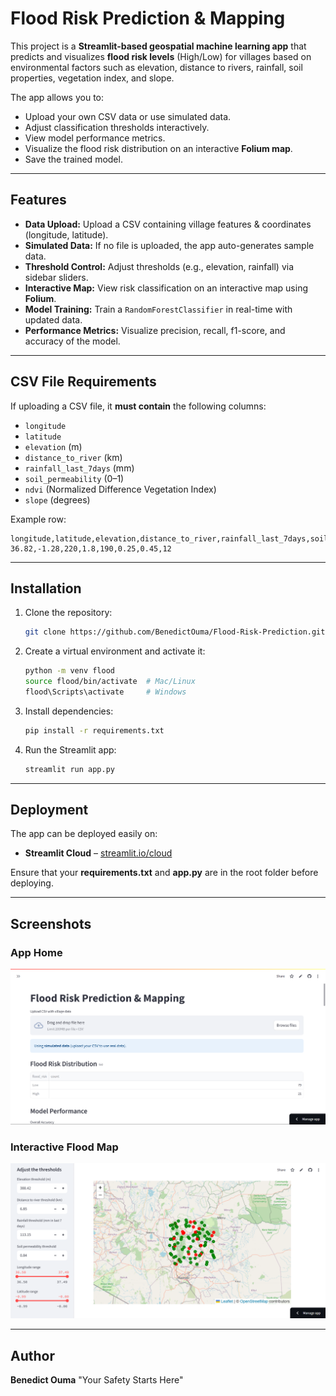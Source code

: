 # Flood Risk Prediction & Mapping

This project is a **Streamlit-based geospatial machine learning app** that predicts and visualizes **flood risk levels** (High/Low) for villages based on environmental factors such as elevation, distance to rivers, rainfall, soil properties, vegetation index, and slope.

The app allows you to:

* Upload your own CSV data or use simulated data.
* Adjust classification thresholds interactively.
* View model performance metrics.
* Visualize the flood risk distribution on an interactive **Folium map**.
* Save the trained model.

---

## Features

* **Data Upload:** Upload a CSV containing village features & coordinates (longitude, latitude).
* **Simulated Data:** If no file is uploaded, the app auto-generates sample data.
* **Threshold Control:** Adjust thresholds (e.g., elevation, rainfall) via sidebar sliders.
* **Interactive Map:** View risk classification on an interactive map using **Folium**.
* **Model Training:** Train a `RandomForestClassifier` in real-time with updated data.
* **Performance Metrics:** Visualize precision, recall, f1-score, and accuracy of the model.

---

## CSV File Requirements

If uploading a CSV file, it **must contain** the following columns:

* `longitude`
* `latitude`
* `elevation` (m)
* `distance_to_river` (km)
* `rainfall_last_7days` (mm)
* `soil_permeability` (0–1)
* `ndvi` (Normalized Difference Vegetation Index)
* `slope` (degrees)

Example row:

```csv
longitude,latitude,elevation,distance_to_river,rainfall_last_7days,soil_permeability,ndvi,slope
36.82,-1.28,220,1.8,190,0.25,0.45,12
```

---

## Installation

1. Clone the repository:

   ```bash
   git clone https://github.com/BenedictOuma/Flood-Risk-Prediction.git
   ```

2. Create a virtual environment and activate it:

   ```bash
   python -m venv flood
   source flood/bin/activate  # Mac/Linux
   flood\Scripts\activate     # Windows
   ```

3. Install dependencies:

   ```bash
   pip install -r requirements.txt
   ```

4. Run the Streamlit app:

   ```bash
   streamlit run app.py
   ```

---

## Deployment

The app can be deployed easily on:

* **Streamlit Cloud** – [streamlit.io/cloud](https://streamlit.io/cloud)

Ensure that your **requirements.txt** and **app.py** are in the root folder before deploying.

---

## Screenshots

### App Home

![App Home](Pics/Screenshot%202025-07-30%20192552.png)

### Interactive Flood Map

![Flood Map](Pics/Screenshot%202025-07-30%20192612.png)

---

## Author

**Benedict Ouma**
"Your Safety Starts Here"